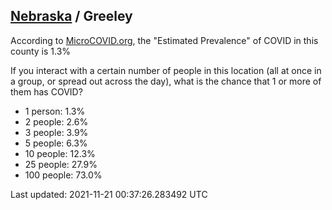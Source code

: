 
## [Nebraska](/united-states/nebraska) / Greeley

According to [MicroCOVID.org](http://microcovid.org),
the "Estimated Prevalence" of COVID in this county is 1.3%

If you interact with a certain number of people in this location
(all at once in a group, or spread out across the day), what is the chance that
1 or more of them has COVID?

- 1 person: 1.3%
- 2 people: 2.6%
- 3 people: 3.9%
- 5 people: 6.3%
- 10 people: 12.3%
- 25 people: 27.9%
- 100 people: 73.0%

Last updated: 2021-11-21 00:37:26.283492 UTC
